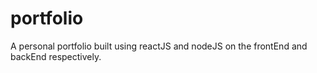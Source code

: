 # portfolio
A personal portfolio built using reactJS and nodeJS on the frontEnd and backEnd respectively.
